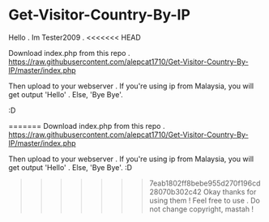 Get-Visitor-Country-By-IP
=========================


Hello . Im Tester2009 .
<<<<<<< HEAD

Download index.php from this repo .
https://raw.githubusercontent.com/alepcat1710/Get-Visitor-Country-By-IP/master/index.php


Then upload to your webserver . 
If you're using ip from Malaysia, you will get output 'Hello' .
Else, 'Bye Bye'.

:D

=======
Download index.php from this repo . https://raw.githubusercontent.com/alepcat1710/Get-Visitor-Country-By-IP/master/index.php

Then upload to your webserver . If you're using ip from Malaysia, you will get output 'Hello' .
Else, 'Bye Bye'.
:D
>>>>>>> 7eab1802ff8bebe955d270f196cd28070b302c42
Okay thanks for using them ! Feel free to use . Do not change copyright, mastah !
